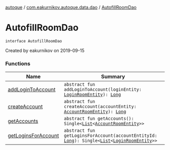 [autoque](../../index.md) / [com.eakurnikov.autoque.data.dao](../index.md) / [AutofillRoomDao](./index.md)

# AutofillRoomDao

`interface AutofillRoomDao`

Created by eakurnikov on 2019-09-15

### Functions

| Name | Summary |
|---|---|
| [addLoginToAccount](add-login-to-account.md) | `abstract fun addLoginToAccount(loginEntity: `[`LoginRoomEntity`](../../com.eakurnikov.autoque.data.entity/-login-room-entity/index.md)`): `[`Long`](https://kotlinlang.org/api/latest/jvm/stdlib/kotlin/-long/index.html) |
| [createAccount](create-account.md) | `abstract fun createAccount(accountEntity: `[`AccountRoomEntity`](../../com.eakurnikov.autoque.data.entity/-account-room-entity/index.md)`): `[`Long`](https://kotlinlang.org/api/latest/jvm/stdlib/kotlin/-long/index.html) |
| [getAccounts](get-accounts.md) | `abstract fun getAccounts(): Single<`[`List`](https://kotlinlang.org/api/latest/jvm/stdlib/kotlin.collections/-list/index.html)`<`[`AccountRoomEntity`](../../com.eakurnikov.autoque.data.entity/-account-room-entity/index.md)`>>` |
| [getLoginsForAccount](get-logins-for-account.md) | `abstract fun getLoginsForAccount(accountEntityId: `[`Long`](https://kotlinlang.org/api/latest/jvm/stdlib/kotlin/-long/index.html)`): Single<`[`List`](https://kotlinlang.org/api/latest/jvm/stdlib/kotlin.collections/-list/index.html)`<`[`LoginRoomEntity`](../../com.eakurnikov.autoque.data.entity/-login-room-entity/index.md)`>>` |
